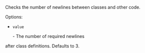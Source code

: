 <p>Checks the number of newlines between classes and other code.</p>

Options:
- <pre><code>value</code></pre> - The number of required newlines
after class definitions. Defaults to 3.